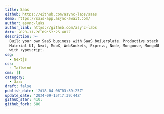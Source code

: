 ```yaml
---
title: Saas
github: https://github.com/async-labs/saas
demo: https://saas-app.async-await.com/
author: async-labs
author_link: https://github.com/async-labs
date: 2023-11-26T09:52:25.482Z
description: >-
  Build your own SaaS business with SaaS boilerplate. Productive stack: React,
  Material-UI, Next, MobX, WebSockets, Express, Node, Mongoose, MongoDB. Written
  with TypeScript.
ssg:
  - Nextjs
css:
  - Tailwind
cms: []
category:
  - Saas
draft: false
publish_date: '2018-04-06T03:39:25Z'
update_date: '2024-09-15T17:39:44Z'
github_star: 4101
github_fork: 680
---
```

